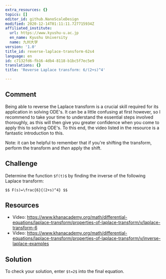 ```yaml
---
extra_resources: {}
topics: []
editor_id: github.NanoScaleDesign
modified: 2020-12-14T01:11:11.727715934Z
affiliated_institute:
  url: https://www.kyushu-u.ac.jp
  en_name: Kyushu University
  name: 九州大学
version: '1.0'
title_id: reverse-laplace-transform-62s4
language: en
id: c7132fd6-fb16-4db4-8118-b1bc5f7ec5e9
translations: {}
title: 'Reverse Laplace transform: 6/(2+s)^4'

---
```


## Comment
Being able to reverse the Laplace transform is a crucial skill required for its application in solving ODE's. It can be a little confusing at first however, so I recommend to take your time to understand the essential steps involved thoroughly, as this will then give you greater confidence when you come to apply this to solving ODE's. To this end, the video listed in the resource is a fantastic introduction to this.

Note: it can be helpful to remember that if you're shifting the transform, perform the transform and *then* apply the shift.

## Challenge
Determine the function `$f(t)$` by finding the inverse of the following Laplace transform:

`$$
F(s)=\frac{6}{(2+s)^4}
$$`

## Resources
- Video: https://www.khanacademy.org/math/differential-equations/laplace-transform/properties-of-laplace-transform/v/laplace-transform-6
- Video: https://www.khanacademy.org/math/differential-equations/laplace-transform/properties-of-laplace-transform/v/inverse-laplace-examples

## Solution
To check your solution, enter `$t=2$` into the final equation.
